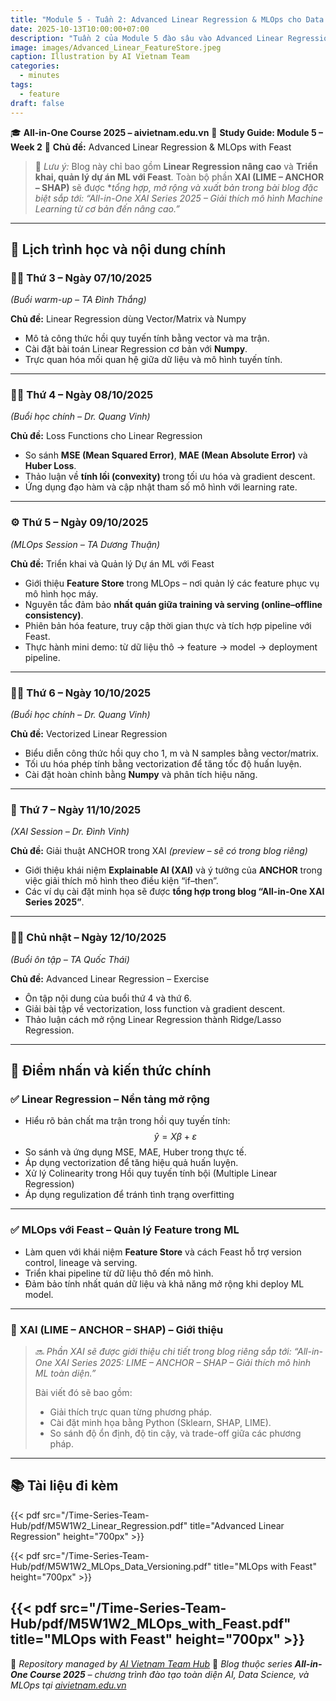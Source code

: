 ```yaml
---
title: "Module 5 - Tuần 2: Advanced Linear Regression & MLOps cho Data Versioning và Feast"
date: 2025-10-13T10:00:00+07:00
description: "Tuần 2 của Module 5 đào sâu vào Advanced Linear Regression — từ vector hóa công thức đến triển khai dự án ML thực chiến với Feast. Blog này tập trung vào Linear Regression và MLOps, trong khi XAI (LIME–ANCHOR–SHAP) sẽ được tổng hợp trong một bài blog đặc biệt sắp tới!"
image: images/Advanced_Linear_FeatureStore.jpeg
caption: Illustration by AI Vietnam Team
categories:
  - minutes
tags:
  - feature
draft: false
---
```


🎓 **All-in-One Course 2025 – aivietnam.edu.vn**
📘 **Study Guide: Module 5 – Week 2**
🧩 **Chủ đề:** Advanced Linear Regression & MLOps with Feast

> 🧠 *Lưu ý:* Blog này chỉ bao gồm **Linear Regression nâng cao** và **Triển khai, quản lý dự án ML với Feast**.
> Toàn bộ phần **XAI (LIME – ANCHOR – SHAP)** sẽ được **tổng hợp, mở rộng và xuất bản trong bài blog đặc biệt sắp tới:
> “All-in-One XAI Series 2025 – Giải thích mô hình Machine Learning từ cơ bản đến nâng cao.”*

---

## 📅 **Lịch trình học và nội dung chính**

### 🧑‍🏫 **Thứ 3 – Ngày 07/10/2025**

_(Buổi warm-up – TA Đình Thắng)_

**Chủ đề:** Linear Regression dùng Vector/Matrix và Numpy
- Mô tả công thức hồi quy tuyến tính bằng vector và ma trận.
- Cài đặt bài toán Linear Regression cơ bản với **Numpy**.
- Trực quan hóa mối quan hệ giữa dữ liệu và mô hình tuyến tính.

---

### 👨‍🏫 **Thứ 4 – Ngày 08/10/2025**

_(Buổi học chính – Dr. Quang Vinh)_

**Chủ đề:** Loss Functions cho Linear Regression
- So sánh **MSE (Mean Squared Error)**, **MAE (Mean Absolute Error)** và **Huber Loss**.
- Thảo luận về **tính lồi (convexity)** trong tối ưu hóa và gradient descent.
- Ứng dụng đạo hàm và cập nhật tham số mô hình với learning rate.

---

### ⚙️ **Thứ 5 – Ngày 09/10/2025**

_(MLOps Session – TA Dương Thuận)_

**Chủ đề:** Triển khai và Quản lý Dự án ML với Feast
- Giới thiệu **Feature Store** trong MLOps – nơi quản lý các feature phục vụ mô hình học máy.
- Nguyên tắc đảm bảo **nhất quán giữa training và serving (online–offline consistency)**.
- Phiên bản hóa feature, truy cập thời gian thực và tích hợp pipeline với Feast.
- Thực hành mini demo: từ dữ liệu thô → feature → model → deployment pipeline.

---

### 👨‍🏫 **Thứ 6 – Ngày 10/10/2025**

_(Buổi học chính – Dr. Quang Vinh)_

**Chủ đề:** Vectorized Linear Regression
- Biểu diễn công thức hồi quy cho 1, m và N samples bằng vector/matrix.
- Tối ưu hóa phép tính bằng vectorization để tăng tốc độ huấn luyện.
- Cài đặt hoàn chỉnh bằng **Numpy** và phân tích hiệu năng.

---

### 🔬 **Thứ 7 – Ngày 11/10/2025**

_(XAI Session – Dr. Đình Vinh)_

**Chủ đề:** Giải thuật ANCHOR trong XAI *(preview – sẽ có trong blog riêng)*
- Giới thiệu khái niệm **Explai­nable AI (XAI)** và ý tưởng của **ANCHOR** trong việc giải thích mô hình theo điều kiện “if–then”.
- Các ví dụ cài đặt minh họa sẽ được **tổng hợp trong blog “All-in-One XAI Series 2025”**.

---

### 👨‍🎓 **Chủ nhật – Ngày 12/10/2025**

_(Buổi ôn tập – TA Quốc Thái)_

**Chủ đề:** Advanced Linear Regression – Exercise
- Ôn tập nội dung của buổi thứ 4 và thứ 6.
- Giải bài tập về vectorization, loss function và gradient descent.
- Thảo luận cách mở rộng Linear Regression thành Ridge/Lasso Regression.

---

## 📌 **Điểm nhấn và kiến thức chính**

### ✅ **Linear Regression – Nền tảng mở rộng**

- Hiểu rõ bản chất ma trận trong hồi quy tuyến tính:
$$
\hat{y} = X\beta + \varepsilon
$$
- So sánh và ứng dụng MSE, MAE, Huber trong thực tế.
- Áp dụng vectorization để tăng hiệu quả huấn luyện.
- Xử lý Colinearity trong Hồi quy tuyến tính bội (Multiple Linear Regression)
- Áp dụng regulization để tránh tình trạng overfitting

---

### ✅ **MLOps với Feast – Quản lý Feature trong ML**

- Làm quen với khái niệm **Feature Store** và cách Feast hỗ trợ version control, lineage và serving.
- Triển khai pipeline từ dữ liệu thô đến mô hình.
- Đảm bảo tính nhất quán dữ liệu và khả năng mở rộng khi deploy ML model.

---

### 🧩 **XAI (LIME – ANCHOR – SHAP) – Giới thiệu**

> 🔜 *Phần XAI sẽ được giới thiệu chi tiết trong blog riêng sắp tới:
> “All-in-One XAI Series 2025: LIME – ANCHOR – SHAP – Giải thích mô hình ML toàn diện.”*
>
> Bài viết đó sẽ bao gồm:
> - Giải thích trực quan từng phương pháp.
> - Cài đặt minh họa bằng Python (Sklearn, SHAP, LIME).
> - So sánh độ ổn định, độ tin cậy, và trade-off giữa các phương pháp.

---

## 📚 **Tài liệu đi kèm**

{{< pdf src="/Time-Series-Team-Hub/pdf/M5W1W2_Linear_Regression.pdf" title="Advanced Linear Regression" height="700px" >}}

{{< pdf src="/Time-Series-Team-Hub/pdf/M5W1W2_MLOps_Data_Versioning.pdf" title="MLOps with Feast" height="700px" >}}

{{< pdf src="/Time-Series-Team-Hub/pdf/M5W1W2_MLOps_with_Feast.pdf" title="MLOps with Feast" height="700px" >}}
---

🧠 _Repository managed by [AI Vietnam Team Hub](https://github.com/AI-Vietnam-Institution/All-in-One-Course)_
📍 _Blog thuộc series **All-in-One Course 2025** – chương trình đào tạo toàn diện AI, Data Science, và MLOps tại [aivietnam.edu.vn](https://aivietnam.edu.vn)_
